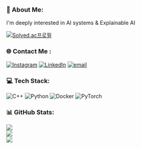 ### 💫 About Me:
I'm deeply interested in AI systems & Explainable AI<br>

[![Solved.ac프로필](http://mazassumnida.wtf/api/v2/generate_badge?boj=superrino)](https://solved.ac/superrino)

### 🌐 Contact Me :
[![Instagram](https://img.shields.io/badge/Instagram-%23E4405F.svg?logo=Instagram&logoColor=white)](https://instagram.com/rino.kang) [![LinkedIn](https://img.shields.io/badge/LinkedIn-%230077B5.svg?logo=linkedin&logoColor=white)](https://linkedin.com/in/rinokang ) [![email](https://img.shields.io/badge/Email-D14836?logo=gmail&logoColor=white)](mailto:rinothehero@gmail.com) 

### 💻 Tech Stack:
![C++](https://img.shields.io/badge/c++-%2300599C.svg?style=for-the-badge&logo=c%2B%2B&logoColor=white) ![Python](https://img.shields.io/badge/python-3670A0?style=for-the-badge&logo=python&logoColor=ffdd54) ![Docker](https://img.shields.io/badge/docker-%230db7ed.svg?style=for-the-badge&logo=docker&logoColor=white) ![PyTorch](https://img.shields.io/badge/PyTorch-%23EE4C2C.svg?style=for-the-badge&logo=PyTorch&logoColor=white)
### 📊 GitHub Stats:
![](https://github-readme-stats.vercel.app/api?username=rinothehero&theme=radical&hide_border=false&include_all_commits=true&count_private=true)<br/>
![](https://nirzak-streak-stats.vercel.app/?user=rinothehero&theme=radical&hide_border=false)<br/>
![](https://github-readme-stats.vercel.app/api/top-langs/?username=rinothehero&theme=radical&hide_border=false&include_all_commits=true&count_private=true&layout=compact)
